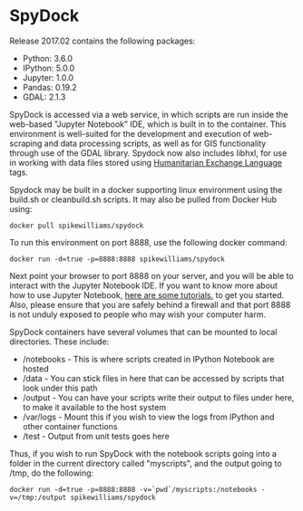 SpyDock
=======

Release 2017.02 contains the following packages:

- Python: 3.6.0 
- IPython: 5.0.0
- Jupyter: 1.0.0 
- Pandas: 0.19.2
- GDAL: 2.1.3 


SpyDock is accessed via a web service, in which scripts are run inside the web-based "Jupyter Notebook” IDE, which is built in to the container. This environment is well-suited for the development and execution of web-scraping and data processing scripts, as well as for GIS functionality through use of the GDAL library. Spydock now also includes libhxl, for use in working with data files stored using [Humanitarian Exchange Language][2] tags.

Spydock may be built in a docker supporting linux environment using the build.sh or cleanbuild.sh scripts. It may also be pulled from Docker Hub using:

    docker pull spikewilliams/spydock

To run this environment on port 8888, use the following docker command:

    docker run -d=true -p=8888:8888 spikewilliams/spydock

Next point your browser to port 8888 on your server, and you will be able to interact with the Jupyter Notebook IDE. If you want to know more about how to use Jupyter Notebook, [here are some tutorials.][1] to get you started. Also, please ensure that you are safely behind a firewall and that port 8888 is not unduly exposed to people who may wish your computer harm.

SpyDock containers have several volumes that can be mounted to local directories. These include:

- /notebooks - This is where scripts created in IPython Notebook are hosted
- /data - You can stick files in here that can be accessed by scripts that look under this path
- /output - You can have your scripts write their output to files under here, to make it available to the host system
- /var/logs - Mount this if you wish to view the logs from IPython and other container functions
- /test - Output from unit tests goes here

Thus, if you wish to run SpyDock with the notebook scripts going into a folder in the current directory called "myscripts", and the output going to /tmp, do the following:

    docker run -d=true -p=8888:8888 -v=`pwd`/myscripts:/notebooks -v=/tmp:/output spikewilliams/spydock



  [1]: http://nbviewer.ipython.org/github/ipython/ipython/blob/master/examples/Notebook/Index.ipynb
  [2]: http://hxlstandard.org
